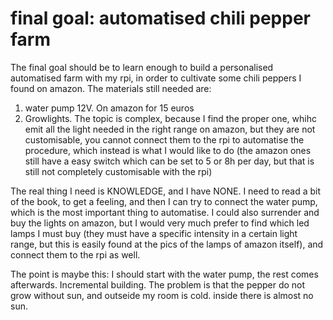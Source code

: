 # final goal: automatised chili pepper farm

The final goal should be to learn enough to build a personalised automatised farm with my rpi, in order to cultivate some chili peppers I found on amazon. The materials still needed are:
1. water pump 12V. On amazon for 15 euros
2. Growlights. The topic is complex, because I find the proper one, whihc emit all the light needed in the right range on amazon, but they are not customisable, you cannot connect them to the rpi to automatise the procedure, which instead is what I would like to do (the amazon ones still have a easy switch which can be set to 5 or 8h per day, but that is still not completely customisable with the rpi)

The real thing I need is KNOWLEDGE, and I have NONE. I need to read a bit of the book, to get a feeling, and then I can try to connect the water pump, which is the most important thing to automatise. I could also surrender and buy the lights on amazon, but I would very much prefer to find which led lamps I must buy (they must have a specific intensity in a certain light range, but this is easily found at the pics of the lamps of amazon itself), and connect them to the rpi as well.

The point is maybe this: I should start with the water pump, the rest comes afterwards. Incremental building. The problem is that the pepper do not grow without sun, and outseide my room is cold. inside there is almost no sun.